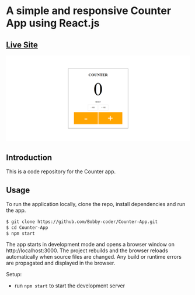 # A simple and responsive Counter App using React.js
## [Live Site](https://bobby-coder.github.io/Counter-App/)
![Live-Site-Screenshot](public/LiveSiteScreenshot.png)
## Introduction

This is a code repository for the Counter app.

## Usage

To run the application locally, clone the repo, install dependencies and run the app.

```
$ git clone https://github.com/Bobby-coder/Counter-App.git
$ cd Counter-App
$ npm start
```

The app starts in development mode and opens a browser window on http://localhost:3000. The project rebuilds and the browser reloads automatically when source files are changed. Any build or runtime errors are propagated and displayed in the browser.

Setup:

- run `npm start` to start the development server
